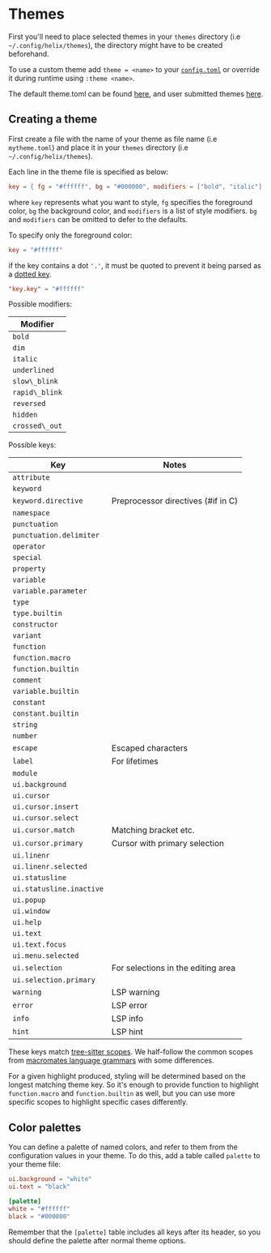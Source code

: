 # Themes

First you'll need to place selected themes in your `themes` directory (i.e `~/.config/helix/themes`), the directory might have to be created beforehand.

To use a custom theme add `theme = <name>` to your [`config.toml`](./configuration.md) or override it during runtime using `:theme <name>`.

The default theme.toml can be found [here](https://github.com/helix-editor/helix/blob/master/theme.toml), and user submitted themes [here](https://github.com/helix-editor/helix/blob/master/runtime/themes). 

## Creating a theme

First create a file with the name of your theme as file name (i.e `mytheme.toml`) and place it in your `themes` directory (i.e `~/.config/helix/themes`).

Each line in the theme file is specified as below:

```toml
key = { fg = "#ffffff", bg = "#000000", modifiers = ["bold", "italic"] }
```

where `key` represents what you want to style, `fg` specifies the foreground color, `bg` the background color, and `modifiers` is a list of style modifiers. `bg` and `modifiers` can be omitted to defer to the defaults.

To specify only the foreground color:

```toml
key = "#ffffff"
```

if the key contains a dot `'.'`, it must be quoted to prevent it being parsed as a [dotted key](https://toml.io/en/v1.0.0#keys).

```toml
"key.key" = "#ffffff"
```

Possible modifiers:

| Modifier       |
| ---            |
| `bold`         |
| `dim`          |
| `italic`       |
| `underlined`   |
| `slow\_blink`  |
| `rapid\_blink` |
| `reversed`     |
| `hidden`       |
| `crossed\_out` |

Possible keys:

| Key                      | Notes                               |
| ---                      | ---                                 |
| `attribute`              |                                     |
| `keyword`                |                                     |
| `keyword.directive`      | Preprocessor directives (\#if in C) |
| `namespace`              |                                     |
| `punctuation`            |                                     |
| `punctuation.delimiter`  |                                     |
| `operator`               |                                     |
| `special`                |                                     |
| `property`               |                                     |
| `variable`               |                                     |
| `variable.parameter`     |                                     |
| `type`                   |                                     |
| `type.builtin`           |                                     |
| `constructor`            |                                     |
| `variant`                |                                     |
| `function`               |                                     |
| `function.macro`         |                                     |
| `function.builtin`       |                                     |
| `comment`                |                                     |
| `variable.builtin`       |                                     |
| `constant`               |                                     |
| `constant.builtin`       |                                     |
| `string`                 |                                     |
| `number`                 |                                     |
| `escape`                 | Escaped characters                  |
| `label`                  | For lifetimes                       |
| `module`                 |                                     |
| `ui.background`          |                                     |
| `ui.cursor`              |                                     |
| `ui.cursor.insert`       |                                     |
| `ui.cursor.select`       |                                     |
| `ui.cursor.match`        | Matching bracket etc.               |
| `ui.cursor.primary`      | Cursor with primary selection       |
| `ui.linenr`              |                                     |
| `ui.linenr.selected`     |                                     |
| `ui.statusline`          |                                     |
| `ui.statusline.inactive` |                                     |
| `ui.popup`               |                                     |
| `ui.window`              |                                     |
| `ui.help`                |                                     |
| `ui.text`                |                                     |
| `ui.text.focus`          |                                     |
| `ui.menu.selected`       |                                     |
| `ui.selection`           | For selections in the editing area  |
| `ui.selection.primary`   |                                     |
| `warning`                | LSP warning                         |
| `error`                  | LSP error                           |
| `info`                   | LSP info                            |
| `hint`                   | LSP hint                            |

These keys match [tree-sitter scopes](https://tree-sitter.github.io/tree-sitter/syntax-highlighting#theme). We half-follow the common scopes from [macromates language grammars](https://macromates.com/manual/en/language_grammars) with some differences.

For a given highlight produced, styling will be determined based on the longest matching theme key. So it's enough to provide function to highlight `function.macro` and `function.builtin` as well, but you can use more specific scopes to highlight specific cases differently.

## Color palettes

You can define a palette of named colors, and refer to them from the
configuration values in your theme. To do this, add a table called
`palette` to your theme file:

```toml
ui.background = "white"
ui.text = "black"

[palette]
white = "#ffffff"
black = "#000000"
```

Remember that the `[palette]` table includes all keys after its header,
so you should define the palette after normal theme options.
